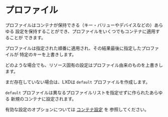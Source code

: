 # プロファイル <!-- Profiles -->
<!--
Profiles can store any configuration that a container can (key/value or
devices) and any number of profiles can be applied to a container.
-->
プロファイルはコンテナが保持できる（キー・バリューやデバイスなどの）あらゆる
設定を保持することができ、プロファイルをいくつでもコンテナに適用することが
できます。

<!--
Profiles are applied in the order they are specified so the last profile to
specify a specific key wins.
-->
プロファイルは指定された順番に適用され、その結果最後に指定したプロファイルが
特定のキーを上書きします。

<!--
In any case, resource-specific configuration always overrides that coming from
the profiles.
-->
どのような場合でも、リソース固有の設定はプロファイル由来のものを上書きします。

<!--
If not present, LXD will create a `default` profile.
-->
まだ存在していない場合は、LXDは `default` プロファイルを作成します。

<!--
The `default` profile is set for any new container created which doesn't
specify a different profiles list.
-->
`default` プロファイルは異なるプロファイルリストを指定せずに作られたあらゆる
新規のコンテナに設定されます。

<!--
See [container configuration](containers.md) for valid configuration options.
-->
有効な設定のオプションについては [コンテナ設定](containers.md) を
参照してください。

